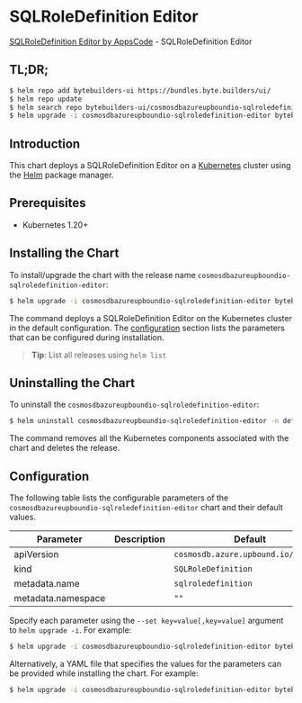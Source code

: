 # SQLRoleDefinition Editor

[SQLRoleDefinition Editor by AppsCode](https://byte.builders) - SQLRoleDefinition Editor

## TL;DR;

```bash
$ helm repo add bytebuilders-ui https://bundles.byte.builders/ui/
$ helm repo update
$ helm search repo bytebuilders-ui/cosmosdbazureupboundio-sqlroledefinition-editor --version=v0.4.18
$ helm upgrade -i cosmosdbazureupboundio-sqlroledefinition-editor bytebuilders-ui/cosmosdbazureupboundio-sqlroledefinition-editor -n default --create-namespace --version=v0.4.18
```

## Introduction

This chart deploys a SQLRoleDefinition Editor on a [Kubernetes](http://kubernetes.io) cluster using the [Helm](https://helm.sh) package manager.

## Prerequisites

- Kubernetes 1.20+

## Installing the Chart

To install/upgrade the chart with the release name `cosmosdbazureupboundio-sqlroledefinition-editor`:

```bash
$ helm upgrade -i cosmosdbazureupboundio-sqlroledefinition-editor bytebuilders-ui/cosmosdbazureupboundio-sqlroledefinition-editor -n default --create-namespace --version=v0.4.18
```

The command deploys a SQLRoleDefinition Editor on the Kubernetes cluster in the default configuration. The [configuration](#configuration) section lists the parameters that can be configured during installation.

> **Tip**: List all releases using `helm list`

## Uninstalling the Chart

To uninstall the `cosmosdbazureupboundio-sqlroledefinition-editor`:

```bash
$ helm uninstall cosmosdbazureupboundio-sqlroledefinition-editor -n default
```

The command removes all the Kubernetes components associated with the chart and deletes the release.

## Configuration

The following table lists the configurable parameters of the `cosmosdbazureupboundio-sqlroledefinition-editor` chart and their default values.

|     Parameter      | Description |                    Default                     |
|--------------------|-------------|------------------------------------------------|
| apiVersion         |             | <code>cosmosdb.azure.upbound.io/v1beta1</code> |
| kind               |             | <code>SQLRoleDefinition</code>                 |
| metadata.name      |             | <code>sqlroledefinition</code>                 |
| metadata.namespace |             | <code>""</code>                                |


Specify each parameter using the `--set key=value[,key=value]` argument to `helm upgrade -i`. For example:

```bash
$ helm upgrade -i cosmosdbazureupboundio-sqlroledefinition-editor bytebuilders-ui/cosmosdbazureupboundio-sqlroledefinition-editor -n default --create-namespace --version=v0.4.18 --set apiVersion=cosmosdb.azure.upbound.io/v1beta1
```

Alternatively, a YAML file that specifies the values for the parameters can be provided while
installing the chart. For example:

```bash
$ helm upgrade -i cosmosdbazureupboundio-sqlroledefinition-editor bytebuilders-ui/cosmosdbazureupboundio-sqlroledefinition-editor -n default --create-namespace --version=v0.4.18 --values values.yaml
```
